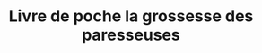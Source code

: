 ---
layout: "product-page"
id: "570118122"
title: "Livre de poche la grossesse des paresseuses"
description: "Excellent état "
size: ""
brand: ""
label: ""
price_numeric: "3.0"
price_numeric_discounted: "3.0"
currency: "€"
user_updated_at_ts: "2020-08-10T15:04:16+02:00"
category: ""
isdiscounted: "False"
isnew: "True"
isbestseller: "False"
images: [ "https://images.vinted.net/thumbs/f800/01_00977_CQxRdQJWjG2p2F2mAiKmdRgo.jpeg?1597064656-b46dc4af42bcc025451b3e96c3c8661bc379058e", "https://images.vinted.net/thumbs/f800/01_01060_UEropobdsUrmWysVMLaAFMMB.jpeg?1597064656-0a3202682e64dfe9e1fd87151a2586a57bc6b482", "https://images.vinted.net/thumbs/f800/01_01b8b_AoMP1aQCmecNYqnq9m7hUSGk.jpeg?1597064656-f4e6228096956bee75ec894affcec773bf3922ae" ]
---